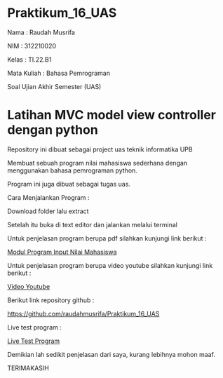 # Praktikum_16_UAS

Nama    : Raudah Musrifa

NIM     : 312210020

Kelas   : TI.22.B1

Mata Kuliah : Bahasa Pemrograman

Soal Ujian Akhir Semester (UAS)

# Latihan MVC model view controller dengan python

Repository ini dibuat sebagai project uas teknik informatika UPB

Membuat sebuah program nilai mahasiswa sederhana dengan menggunakan bahasa pemrograman python.

Program ini juga dibuat sebagai tugas uas.

Cara Menjalankan Program :

Download folder lalu extract

Setelah itu buka di text editor dan jalankan melalui terminal

Untuk penjelasan program berupa pdf silahkan kunjungi link berikut :

[Modul Program Input Nilai Mahasiswa](https://drive.google.com/file/d/1EO6TH-gdprsQ7DwX3mxr-UMQM13IGs-p/view?usp=sharing)

Untuk penjelasan program berupa video youtube silahkan kunjungi link berikut :

[Video Youtube](https://youtu.be/qGwQ28-X9Nc)

Berikut link repository github :

https://github.com/raudahmusrifa/Praktikum_16_UAS

Live test program :

[Live Test Program](https://replit.com/@raudahmusrifa/Program-Input-Nilai-Mahasiswa#UAS%20Bahasa%20Pemrograman/views/input_nilai.py)

Demikian lah sedikit penjelasan dari saya, kurang lebihnya mohon maaf.

TERIMAKASIH
